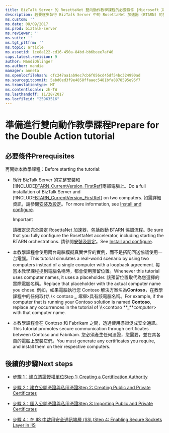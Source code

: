```yaml
---
title: BizTalk Server 的 RosettaNet 雙向動作教學課程的必要條件 |Microsoft 文件
description: 若要逐步執行 BizTalk Server 中的 RosettaNet 加速器 (BTARN) 的雙向動作教學課程的必要條件
ms.custom: ''
ms.date: 08/09/2017
ms.prod: biztalk-server
ms.reviewer: ''
ms.suite: ''
ms.tgt_pltfrm: ''
ms.topic: article
ms.assetid: 1ce8a122-cd16-450a-84bd-bb6beee7af40
caps.latest.revision: 9
author: MandiOhlinger
ms.author: mandia
manager: anneta
ms.openlocfilehash: cfc247aa1ab9ec7cb6f056cd45df54bc324990ad
ms.sourcegitcommit: 5abd0ed3f9e4858ffaaec5481bfa8878595e95f7
ms.translationtype: MT
ms.contentlocale: zh-TW
ms.lasthandoff: 11/28/2017
ms.locfileid: "25963516"
---
```

# <a name="prepare-for-the-double-action-tutorial"></a><span data-ttu-id="f76f0-103">準備進行雙向動作教學課程</span><span class="sxs-lookup"><span data-stu-id="f76f0-103">Prepare for the Double Action tutorial</span></span>

## <a name="prerequisites"></a><span data-ttu-id="f76f0-104">必要條件</span><span class="sxs-lookup"><span data-stu-id="f76f0-104">Prerequisites</span></span>
<span data-ttu-id="f76f0-105">再開始本教學課程：</span><span class="sxs-lookup"><span data-stu-id="f76f0-105">Before starting the tutorial:</span></span>
  
-   <span data-ttu-id="f76f0-106">執行 BizTalk Server 的完整安裝和[!INCLUDE[BTARN_CurrentVersion_FirstRef](../../includes/btarn-currentversion-firstref-md.md)]兩部電腦上。</span><span class="sxs-lookup"><span data-stu-id="f76f0-106">Do a full installation of BizTalk Server and [!INCLUDE[BTARN_CurrentVersion_FirstRef](../../includes/btarn-currentversion-firstref-md.md)] on two computers.</span></span> <span data-ttu-id="f76f0-107">如需詳細資訊，請參閱[安裝及設定](install-configure-biztalk-accelerator-for-rosettanet.md)。</span><span class="sxs-lookup"><span data-stu-id="f76f0-107">For more information, see [Install and configure](install-configure-biztalk-accelerator-for-rosettanet.md).</span></span>  
  
    > [!IMPORTANT]
    >  <span data-ttu-id="f76f0-108">請確定您完全設定 RosettaNet 加速器，包括啟動 BTARN 協調流程。</span><span class="sxs-lookup"><span data-stu-id="f76f0-108">Be sure that you fully configure the RosettaNet accelerator, including starting the BTARN orchestrations.</span></span> <span data-ttu-id="f76f0-109">請參閱[安裝及設定](install-configure-biztalk-accelerator-for-rosettanet.md)。</span><span class="sxs-lookup"><span data-stu-id="f76f0-109">See [Install and configure](install-configure-biztalk-accelerator-for-rosettanet.md).</span></span>
  
-   <span data-ttu-id="f76f0-110">本教學課程會使用兩台電腦模擬真實世界的實例，而不是搭配回送協議使用一台電腦。</span><span class="sxs-lookup"><span data-stu-id="f76f0-110">This tutorial simulates a real-world scenario by using two computers instead of a single computer with a loopback agreement.</span></span> <span data-ttu-id="f76f0-111">每當本教學課程提到電腦名稱時，都會使用預留位置。</span><span class="sxs-lookup"><span data-stu-id="f76f0-111">Whenever this tutorial uses computer names, it uses a placeholder.</span></span> <span data-ttu-id="f76f0-112">該預留位置取代為您選擇的實際電腦名稱。</span><span class="sxs-lookup"><span data-stu-id="f76f0-112">Replace that placeholder with the actual computer name you chose.</span></span> <span data-ttu-id="f76f0-113">例如，如果電腦執行您 Contoso 解決方案名為**Contoso**，在教學課程中的任何取代\\ \\< contoso **_** *電腦*\>具有該電腦名稱。</span><span class="sxs-lookup"><span data-stu-id="f76f0-113">For example, if the computer that is running your Contoso solution is named **Contoso**, replace any occurrences in the tutorial of \\\\<contoso **_***computer*\> with that computer name.</span></span>  
  
-   <span data-ttu-id="f76f0-114">本教學課程會在 Contoso 和 Fabrikam 之間，透過使用憑證促成安全通訊。</span><span class="sxs-lookup"><span data-stu-id="f76f0-114">This tutorial promotes secure communication through certificates between Contoso and Fabrikam.</span></span> <span data-ttu-id="f76f0-115">您必須產生任何憑證，您需要，並在其各自的電腦上安裝它們。</span><span class="sxs-lookup"><span data-stu-id="f76f0-115">You must generate any certificates you require, and install them on their respective computers.</span></span>  
  
## <a name="next-steps"></a><span data-ttu-id="f76f0-116">後續的步驟</span><span class="sxs-lookup"><span data-stu-id="f76f0-116">Next steps</span></span> 
  
-   [<span data-ttu-id="f76f0-117">步驟 1：建立憑證授權單位</span><span class="sxs-lookup"><span data-stu-id="f76f0-117">Step 1: Creating a Certification Authority</span></span>](../../adapters-and-accelerators/accelerator-rosettanet/step-1-creating-a-certification-authority.md)  
  
-   [<span data-ttu-id="f76f0-118">步驟 2：建立公開憑證與私用憑證</span><span class="sxs-lookup"><span data-stu-id="f76f0-118">Step 2: Creating Public and Private Certificates</span></span>](../../adapters-and-accelerators/accelerator-rosettanet/step-2-creating-public-and-private-certificates.md)  
  
-   [<span data-ttu-id="f76f0-119">步驟 3：匯入公開憑證與私用憑證</span><span class="sxs-lookup"><span data-stu-id="f76f0-119">Step 3: Importing Public and Private Certificates</span></span>](../../adapters-and-accelerators/accelerator-rosettanet/step-3-importing-public-and-private-certificates.md)  
  
-   [<span data-ttu-id="f76f0-120">步驟 4：在 IIS 中啟用安全通訊端層 (SSL)</span><span class="sxs-lookup"><span data-stu-id="f76f0-120">Step 4: Enabling Secure Sockets Layer in IIS</span></span>](../../adapters-and-accelerators/accelerator-rosettanet/step-4-enabling-secure-sockets-layer-in-iis.md)